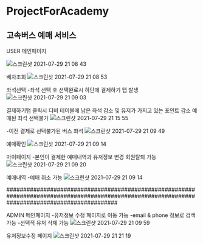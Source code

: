 # ProjectForAcademy

## 고속버스 예매 서비스 


USER 메인페이지 

![스크린샷 2021-07-29 21 08 43](https://user-images.githubusercontent.com/75287634/127489371-11bec4dc-fe3d-4bec-b360-2cbc39d9a3b7.png)

배차조회
![스크린샷 2021-07-29 21 08 53](https://user-images.githubusercontent.com/75287634/127489566-fb387fdb-610a-4e0c-8f81-8d48569107f2.png)

좌석선택
-좌석 선택 후 선택완료시 하단에 결제하기 탭 발생 
![스크린샷 2021-07-29 21 09 03](https://user-images.githubusercontent.com/75287634/127489766-adf8ab6e-7c15-4eeb-b4da-b29add4017d4.png)

결제하기탭 클릭시 디비 테이블에 남은 좌석 감소 및 유저가 가지고 있는 포인트 감소 예매된 좌석 선택불가 
![스크린샷 2021-07-29 21 15 55](https://user-images.githubusercontent.com/75287634/127490146-c41a8ecb-4830-4fdd-9adc-caff48a317d1.png)

-이전 결제로 선택불가된 버스 좌석
![스크린샷 2021-07-29 21 09 49](https://user-images.githubusercontent.com/75287634/127490657-67da9380-8fba-417d-932c-23993be8fe12.png)

예매확인 
![스크린샷 2021-07-29 21 09 14](https://user-images.githubusercontent.com/75287634/127489858-fc9e1337-49c7-405f-9dae-ed1b9cc788a6.png)

마이페이지
-본인이 결제한 예매내역과 유저정보 변경 회원탈퇴 가능 
![스크린샷 2021-07-29 21 09 20](https://user-images.githubusercontent.com/75287634/127490241-c8867e55-b8fa-4eff-837c-bb425f3a7ff4.png)

예매내역
-예매 취소 가능
![스크린샷 2021-07-29 21 09 14](https://user-images.githubusercontent.com/75287634/127490467-e8cd7ead-8388-494c-8260-61f9cdc75c16.png)

#################################################################################################################################################

ADMIN 메인페이지
-유저정보 수정 페이지로 이동 가능 
-email & phone 정보로 검색가능
-선택적 유저 삭제 가능
![스크린샷 2021-07-29 21 09 59](https://user-images.githubusercontent.com/75287634/127490719-a1974cdc-c7fe-467e-9c34-97c9e4420080.png)

유저정보수정 페이지
![스크린샷 2021-07-29 21 21 19](https://user-images.githubusercontent.com/75287634/127490862-662afd2a-1a3f-4cb1-b375-ce13757eab91.png)
